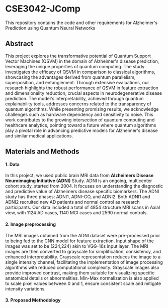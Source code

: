 # CSE3042-JComp
This repository contains the code and other requirements for Alzheimer's Prediction using Quantum Neural Networks

## Abstract
This project explores the transformative potential of Quantum Support Vector Machines (QSVM) in the domain of Alzheimer's disease prediction, leveraging the unique properties of quantum computing. The study investigates the efficacy of QSVM in comparison to classical algorithms, showcasing the advantages derived from quantum parallelism, superposition, and entanglement. Through extensive evaluations, our research highlights the robust performance of QSVM in feature extraction and dimensionality reduction, crucial aspects in neurodegenerative disease prediction. The model's interpretability, achieved through quantum explainability tools, addresses concerns related to the transparency of quantum algorithms. While presenting promising results, we acknowledge challenges such as hardware dependency and sensitivity to noise. This work contributes to the growing intersection of quantum computing and healthcare analytics, pointing toward a future where quantum algorithms play a pivotal role in advancing predictive models for Alzheimer's disease and similar medical applications.

## Materials and Methods
#### 1. Data
In this project, we used public brain MRI data from **Alzheimers Disease Neuroimaging Initiative (ADNI)** Study. ADNI is an ongoing, multicenter cohort study, started from 2004. It focuses on understanding the diagnostic and predictive value of Alzheimers disease specific biomarkers. The ADNI study has three phases: ADNI1, ADNI-GO, and ADNI2. Both ADNI1 and ADNI2 recruited new AD patients and normal control as research participants. Our data included a total of 4854 structure MRI scans in Axial view, with 1124 AD cases, 1140 MCI cases and 2590 normal controls.

#### 2. Image preprocessing
The MRI images obtained from the ADNI dataset were pre-processed prior to being fed to the CNN model for feature extraction. Input shape of the images was set to be (224,224) akin to VGG-16s input layer.  The MRI images are then converted to grayscale for simplification, consistency, and enhanced interpretability. Grayscale representation reduces the image to a single intensity channel, facilitating the implementation of image processing algorithms with reduced computational complexity. Grayscale images also provide improved contrast, making them suitable for visualizing specific anatomical details or abnormalities. Min-Max normalization is also applied to scale pixel values between 0 and 1, ensure consistent scale and mitigate intensity variations.

#### 3. Proposed Methodology
